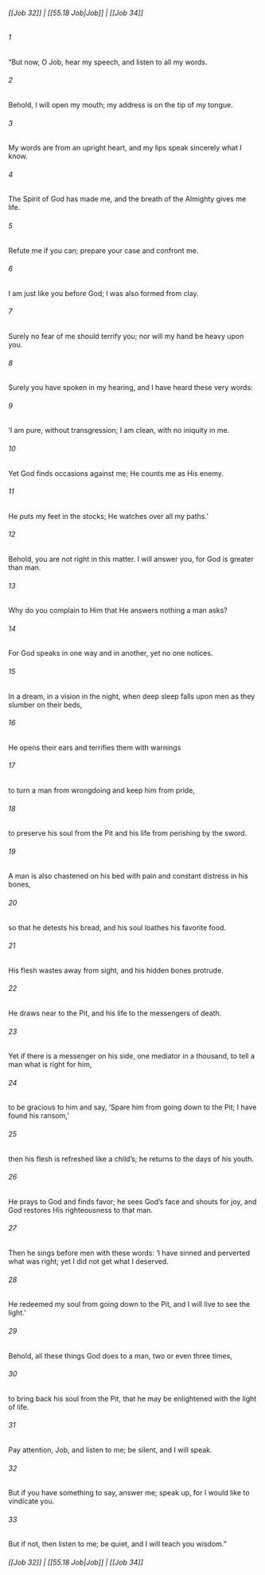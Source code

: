 
###### [[Job 32]] | [[55.18 Job|Job]] | [[Job 34]]

###### 1
“But now, O Job, hear my speech, and listen to all my words.
###### 2
Behold, I will open my mouth; my address is on the tip of my tongue.
###### 3
My words are from an upright heart, and my lips speak sincerely what I know.
###### 4
The Spirit of God has made me, and the breath of the Almighty gives me life.
###### 5
Refute me if you can; prepare your case and confront me.
###### 6
I am just like you before God; I was also formed from clay.
###### 7
Surely no fear of me should terrify you; nor will my hand be heavy upon you.
###### 8
Surely you have spoken in my hearing, and I have heard these very words:
###### 9
‘I am pure, without transgression; I am clean, with no iniquity in me.
###### 10
Yet God finds occasions against me; He counts me as His enemy.
###### 11
He puts my feet in the stocks; He watches over all my paths.’
###### 12
Behold, you are not right in this matter. I will answer you, for God is greater than man.
###### 13
Why do you complain to Him that He answers nothing a man asks?
###### 14
For God speaks in one way and in another, yet no one notices.
###### 15
In a dream, in a vision in the night, when deep sleep falls upon men as they slumber on their beds,
###### 16
He opens their ears and terrifies them with warnings
###### 17
to turn a man from wrongdoing and keep him from pride,
###### 18
to preserve his soul from the Pit and his life from perishing by the sword.
###### 19
A man is also chastened on his bed with pain and constant distress in his bones,
###### 20
so that he detests his bread, and his soul loathes his favorite food.
###### 21
His flesh wastes away from sight, and his hidden bones protrude.
###### 22
He draws near to the Pit, and his life to the messengers of death.
###### 23
Yet if there is a messenger on his side, one mediator in a thousand, to tell a man what is right for him,
###### 24
to be gracious to him and say, ‘Spare him from going down to the Pit; I have found his ransom,’
###### 25
then his flesh is refreshed like a child’s; he returns to the days of his youth.
###### 26
He prays to God and finds favor; he sees God’s face and shouts for joy, and God restores His righteousness to that man.
###### 27
Then he sings before men with these words: ‘I have sinned and perverted what was right; yet I did not get what I deserved.
###### 28
He redeemed my soul from going down to the Pit, and I will live to see the light.’
###### 29
Behold, all these things God does to a man, two or even three times,
###### 30
to bring back his soul from the Pit, that he may be enlightened with the light of life.
###### 31
Pay attention, Job, and listen to me; be silent, and I will speak.
###### 32
But if you have something to say, answer me; speak up, for I would like to vindicate you.
###### 33
But if not, then listen to me; be quiet, and I will teach you wisdom.”

###### [[Job 32]] | [[55.18 Job|Job]] | [[Job 34]]
